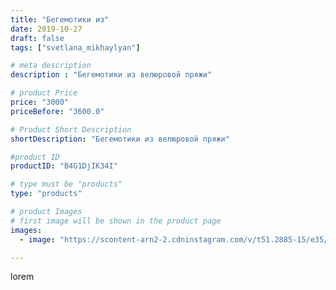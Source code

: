 ```yaml
---
title: "Бегемотики из"
date: 2019-10-27
draft: false
tags: ["svetlana_mikhaylyan"]

# meta description
description : "Бегемотики из велюровой пряжи"

# product Price
price: "3000"
priceBefore: "3600.0"

# Product Short Description
shortDescription: "Бегемотики из велюровой пряжи"

#product ID
productID: "B4G1DjIK34I"

# type must be "products"
type: "products"

# product Images
# first image will be shown in the product page
images:
  - image: "https://scontent-arn2-2.cdninstagram.com/v/t51.2885-15/e35/74666974_555819934968692_48353107894632171_n.jpg?se=7&tp=1&_nc_ht=scontent-arn2-2.cdninstagram.com&_nc_cat=108&_nc_ohc=whFsYusHSJAAX-zluSP&ccb=7-4&oh=8759328fb1439c948a4520f79ea0dab9&oe=60816920&_nc_sid=86f79a&ig_cache_key=MjE2MzY1MDAxMTMzOTY1MjYxNg%3D%3D.2-ccb7-4"

---
```

lorem
